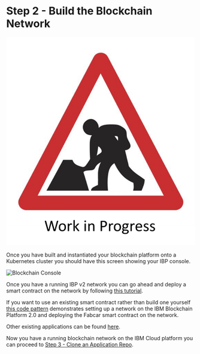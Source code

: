 # Step 2 - Build the Blockchain Network

![Work in Progress](../images/wip.png)

Once you have built and instantiated your blockchain platform onto a Kubernetes cluster you should have this screen showing your IBP console.

![Blockchain Console](../images/weclome.png)

Once you have a running IBP v2 network you can go ahead and deploy a smart contract on the network by following [this tutorial](https://cloud.ibm.com/docs/services/blockchain/howto?topic=blockchain-ibp-console-smart-contracts#ibp-console-smart-contracts).

If you want to use an existing smart contract rather than build one yourself [this code pattern](https://developer.ibm.com/patterns/write-a-smart-contract-for-the-fabcarcommercial-paper-or-iks-cluster-with-saas-v2-beta-network-think/) demonstrates setting up a network on the IBM Blockchain Platform 2.0 and deploying the Fabcar smart contract on the network. 

Other existing applications can be found [here](https://cloud.ibm.com/docs/services/blockchain/howto?topic=blockchain-ibp-console-app#ibp-console-app).

Now you have a running blockchain network on the IBM Cloud platform you can proceed to [Step 3 - Clone an Application Repo](../docs/clonerepo.md).